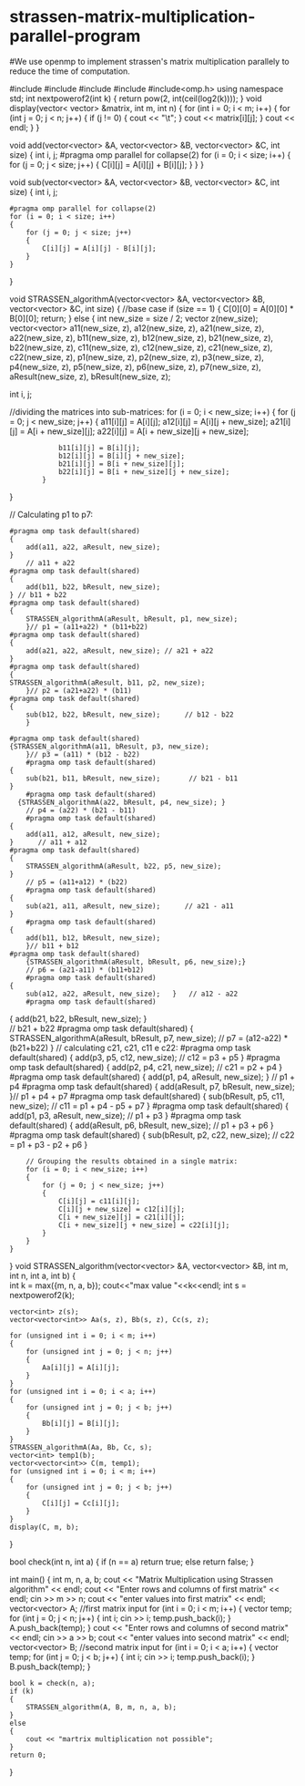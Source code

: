 # strassen-matrix-multiplication-parallel-program
#We use openmp to implement strassen's matrix multiplication parallely to reduce the time of computation.

#include<iostream>
#include <vector>
#include <cmath>
#include <algorithm>
#include<omp.h>
using namespace std;
int nextpowerof2(int k)
{
    return pow(2, int(ceil(log2(k))));
}
void display(vector< vector<int>> &matrix, int m, int n)
{
    for (int i = 0; i < m; i++)
    {
        for (int j = 0; j < n; j++)
        {
            if (j != 0)
            {
                cout << "\t";
            }
            cout << matrix[i][j];
        }
        cout << endl;
    }
}

void add(vector<vector<int>> &A, vector<vector<int>> &B, vector<vector<int>> &C, int size)
{
    int i, j;
#pragma omp parallel for collapse(2) 
    for (i = 0; i < size; i++)
    {
        for (j = 0; j < size; j++)
        {
            C[i][j] = A[i][j] + B[i][j];
        }
    }
}

void sub(vector<vector<int>> &A, vector<vector<int>> &B, vector<vector<int>> &C, int size)
{
    int i, j;
	
    #pragma omp parallel for collapse(2) 
    for (i = 0; i < size; i++)
    {
        for (j = 0; j < size; j++)
        {
            C[i][j] = A[i][j] - B[i][j];
        }
    }
}

void STRASSEN_algorithmA(vector<vector<int>> &A, vector<vector<int>> &B, vector<vector<int>> &C, int size)
{
    //base case
    if (size == 1)
    {
        C[0][0] = A[0][0] * B[0][0];
        return;
    }
    else
    {
        int new_size = size / 2;
        vector<int> z(new_size);
        vector<vector<int>>
            a11(new_size, z), a12(new_size, z), a21(new_size, z), a22(new_size, z),
            b11(new_size, z), b12(new_size, z), b21(new_size, z), b22(new_size, z),
            c11(new_size, z), c12(new_size, z), c21(new_size, z), c22(new_size, z),
            p1(new_size, z), p2(new_size, z), p3(new_size, z), p4(new_size, z),
            p5(new_size, z), p6(new_size, z), p7(new_size, z),
            aResult(new_size, z), bResult(new_size, z);

int i, j;

//dividing the matrices into sub-matrices:
for (i = 0; i < new_size; i++)
        {
            for (j = 0; j < new_size; j++)
            {
                a11[i][j] = A[i][j];
                a12[i][j] = A[i][j + new_size];
                a21[i][j] = A[i + new_size][j];
                a22[i][j] = A[i + new_size][j + new_size];

                b11[i][j] = B[i][j];
                b12[i][j] = B[i][j + new_size];
                b21[i][j] = B[i + new_size][j];
                b22[i][j] = B[i + new_size][j + new_size];
            }
}

// Calculating p1 to p7:
	
	#pragma omp task default(shared)
	{	
        add(a11, a22, aResult, new_size);
	}
     	// a11 + a22
	#pragma omp task default(shared)
	{
        add(b11, b22, bResult, new_size);   
	} // b11 + b22
	#pragma omp task default(shared)
	{
        STRASSEN_algorithmA(aResult, bResult, p1, new_size); 
        }// p1 = (a11+a22) * (b11+b22)
	#pragma omp task default(shared)
	{
        add(a21, a22, aResult, new_size); // a21 + a22
 	}
	#pragma omp task default(shared)
	{       
	STRASSEN_algorithmA(aResult, b11, p2, new_size);
        }// p2 = (a21+a22) * (b11)
	#pragma omp task default(shared)
	{
        sub(b12, b22, bResult, new_size);      // b12 - b22
        }
		
	#pragma omp task default(shared)
	{STRASSEN_algorithmA(a11, bResult, p3, new_size);
        }// p3 = (a11) * (b12 - b22)
		#pragma omp task default(shared)
	{
        sub(b21, b11, bResult, new_size);       // b21 - b11
	}  
		#pragma omp task default(shared)
	  {STRASSEN_algorithmA(a22, bResult, p4, new_size); }
        // p4 = (a22) * (b21 - b11)
		#pragma omp task default(shared)
	{
        add(a11, a12, aResult, new_size);
	}      // a11 + a12
	#pragma omp task default(shared)
	{
        STRASSEN_algorithmA(aResult, b22, p5, new_size);
	}
        // p5 = (a11+a12) * (b22)
		#pragma omp task default(shared)
	{
        sub(a21, a11, aResult, new_size);      // a21 - a11
	}
		#pragma omp task default(shared)
	{
        add(b11, b12, bResult, new_size);               
        }// b11 + b12
	#pragma omp task default(shared)
        {STRASSEN_algorithmA(aResult, bResult, p6, new_size);}
        // p6 = (a21-a11) * (b11+b12)
		#pragma omp task default(shared)
	{
        sub(a12, a22, aResult, new_size);   }   // a12 - a22
		#pragma omp task default(shared)
{
        add(b21, b22, bResult, new_size);  }              
        // b21 + b22
	#pragma omp task default(shared)
	{
        STRASSEN_algorithmA(aResult, bResult, p7, new_size);
        // p7 = (a12-a22) * (b21+b22)
	}
        // calculating c21, c21, c11 e c22:
		#pragma omp task default(shared)
	{
        add(p3, p5, c12, new_size); // c12 = p3 + p5
	}
		#pragma omp task default(shared)
	{
        add(p2, p4, c21, new_size); // c21 = p2 + p4
	}
		#pragma omp task default(shared)
{       add(p1, p4, aResult, new_size);    }   // p1 + p4
		#pragma omp task default(shared)
	{
        add(aResult, p7, bResult, new_size);  }// p1 + p4 + p7
		#pragma omp task default(shared)
	{
        sub(bResult, p5, c11, new_size); // c11 = p1 + p4 - p5 + p7
	}
		#pragma omp task default(shared)
	{
        add(p1, p3, aResult, new_size);       // p1 + p3
	}
	#pragma omp task default(shared)
	{
        add(aResult, p6, bResult, new_size);  // p1 + p3 + p6
	}
	#pragma omp task default(shared)
	{
        sub(bResult, p2, c22, new_size); // c22 = p1 + p3 - p2 + p6
	}

        // Grouping the results obtained in a single matrix:
        for (i = 0; i < new_size; i++)
        {
            for (j = 0; j < new_size; j++)
            {
                C[i][j] = c11[i][j];
                C[i][j + new_size] = c12[i][j];
                C[i + new_size][j] = c21[i][j];
                C[i + new_size][j + new_size] = c22[i][j];
            }
        }
    }
}
void STRASSEN_algorithm(vector<vector<int>> &A, vector<vector<int>> &B, int m, int n, int a, int b)
{  
    int k = max({m, n, a, b});
	cout<<"max value "<<k<<endl;
    int s = nextpowerof2(k);

    vector<int> z(s);
    vector<vector<int>> Aa(s, z), Bb(s, z), Cc(s, z);

    for (unsigned int i = 0; i < m; i++)
    {
        for (unsigned int j = 0; j < n; j++)
        {
            Aa[i][j] = A[i][j];
        }
    }
    for (unsigned int i = 0; i < a; i++)
    {
        for (unsigned int j = 0; j < b; j++)
        {
            Bb[i][j] = B[i][j];
        }
    }
    STRASSEN_algorithmA(Aa, Bb, Cc, s);
    vector<int> temp1(b);
    vector<vector<int>> C(m, temp1);
    for (unsigned int i = 0; i < m; i++)
    {
        for (unsigned int j = 0; j < b; j++)
        {
            C[i][j] = Cc[i][j];
        }
    }
    display(C, m, b);
}

bool check(int n, int a)
{
    if (n == a)
        return true;
    else
        return false;
}

int main()
{
    int m, n, a, b;
    cout << "Matrix Multiplication using Strassen algorithm" << endl;
    cout << "Enter rows and columns of first matrix" << endl;
    cin >> m >> n;
    cout << "enter values into first matrix" << endl;
    vector<vector<int>> A;
    //first matrix input
    for (int i = 0; i < m; i++)
    {
        vector<int> temp;
        for (int j = 0; j < n; j++)
        {
            int i;
            cin >> i;
            temp.push_back(i);
        }
        A.push_back(temp);
    }
    cout << "Enter rows and columns of second matrix" << endl;
    cin >> a >> b;
    cout << "enter values into second matrix" << endl;
    vector<vector<int>> B;
    //second matrix input
    for (int i = 0; i < a; i++)
    {
        vector<int> temp;
        for (int j = 0; j < b; j++)
        {
            int i;
            cin >> i;
            temp.push_back(i);
        }
        B.push_back(temp);
    }

    bool k = check(n, a);
    if (k)
    {
        STRASSEN_algorithm(A, B, m, n, a, b);
    }
    else
    {
        cout << "martrix multiplication not possible";
    }
    return 0;
}


